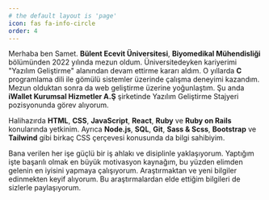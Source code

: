 ```yaml
---
# the default layout is 'page'
icon: fas fa-info-circle
order: 4
---
```


Merhaba ben Samet. **Bülent Ecevit Üniversitesi**, **Biyomedikal Mühendisliği** bölümünden 2022 yılında mezun oldum. Üniversitedeyken kariyerimi "Yazılım Geliştirme" alanından devam ettirme kararı aldım. O yıllarda **C** programlama dili ile gömülü sistemler üzerinde çalışma deneyimi kazandım. Mezun olduktan sonra da web geliştirme üzerine yoğunlaştım. Şu anda **iWallet Kurumsal Hizmetler A.Ş** şirketinde Yazılım Geliştirme Stajyeri pozisyonunda görev alıyorum.

Halihazırda **HTML**, **CSS**, **JavaScript**, **React**, **Ruby** ve **Ruby on Rails** konularında yetkinim. Ayrıca **Node.js**, **SQL**, **Git**, **Sass & Scss**, **Bootstrap** ve **Tailwind** gibi birkaç CSS çerçevesi konusunda da bilgi sahibiyim.

Bana verilen her işe güçlü bir iş ahlakı ve disiplinle yaklaşıyorum. Yaptığım işte başarılı olmak en büyük motivasyon kaynağım, bu yüzden elimden gelenin en iyisini yapmaya çalışıyorum. Araştırmaktan ve yeni bilgiler edinmekten keyif alıyorum. Bu araştırmalardan elde ettiğim bilgileri de sizlerle paylaşıyorum.